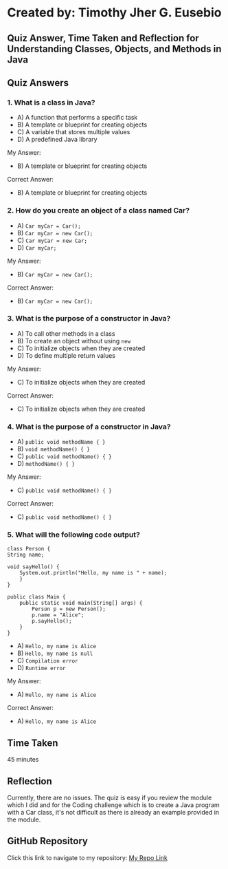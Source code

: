# Created by: **Timothy Jher G. Eusebio**
## Quiz Answer, Time Taken and Reflection for Understanding Classes, Objects, and Methods in Java

## Quiz Answers

### 1. What is a class in Java?
- A) A function that performs a specific task
- B) A template or blueprint for creating objects
- C) A variable that stores multiple values
- D) A predefined Java library 

My Answer:
- B) A template or blueprint for creating objects

Correct Answer:
- B) A template or blueprint for creating objects

### 2. How do you create an object of a class named Car?
- A) ```Car myCar = Car();```
- B) ```Car myCar = new Car();```
- C) ```Car myCar = new Car;```
- D) ```Car myCar;```

My Answer:
- B) ```Car myCar = new Car();```

Correct Answer:
- B) ```Car myCar = new Car();```

### 3. What is the purpose of a constructor in Java?
- A) To call other methods in a class
- B) To create an object without using ```new```
- C) To initialize objects when they are created
- D) To define multiple return values

My Answer:
- C) To initialize objects when they are created

Correct Answer:
- C) To initialize objects when they are created

### 4. What is the purpose of a constructor in Java?
- A) ```public void methodName { }```
- B) ```void methodName() { }```
- C) ```public void methodName() { }```
- D) ```methodName() { }```

My Answer:
- C) ```public void methodName() { }```

Correct Answer:
- C) ```public void methodName() { }```

### 5. What will the following code output?
    class Person {
    String name;
    
    void sayHello() {
        System.out.println("Hello, my name is " + name);
        }
    }

    public class Main {
        public static void main(String[] args) {
            Person p = new Person();
            p.name = "Alice";
            p.sayHello();
        }
    }

- A) ```Hello, my name is Alice```
- B) ```Hello, my name is null```
- C) ```Compilation error```
- D) ```Runtime error```

My Answer:
- A) ```Hello, my name is Alice```

Correct Answer:
- A) ```Hello, my name is Alice```


## Time Taken
45 minutes

## Reflection
Currently, there are no issues. The quiz is easy if you review the module which I did and for the Coding challenge which is to create a Java program with a Car class, it's not difficult as there is already an example provided in the module.

## GitHub Repository
Click this link to navigate to my repository: [My Repo Link](https://github.com/TJInGitHub/Armada-Logics-OJT)